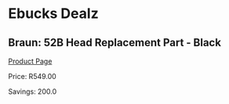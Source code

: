 
# Ebucks Dealz
## Braun: 52B Head Replacement Part - Black
[Product Page](https://www.ebucks.com/web/shop/productSelected.do?prodId=627385395&catId=1186081080)

Price: R549.00

Savings: 200.0


	